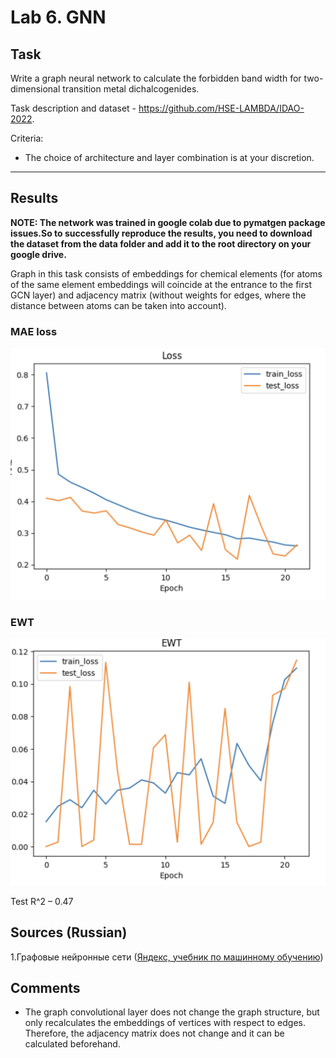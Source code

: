 # Lab 6. GNN

## Task
Write a graph neural network to calculate the forbidden band width for two-dimensional transition metal dichalcogenides.

Task description and dataset - https://github.com/HSE-LAMBDA/IDAO-2022.

Criteria:
* The choice of architecture and layer combination is at your discretion.

---
## Results
**NOTE: The network was trained in google colab due to pymatgen package issues.So to successfully reproduce the results, you need to download the dataset from the data folder and add it to the root directory on your google drive.**

Graph in this task consists of embeddings for chemical elements (for atoms of the same element embeddings will coincide at the entrance to the first GCN layer) and adjacency matrix (without weights for edges, where the distance between atoms can be taken into account).

### MAE loss
![mae_loss.png](img/MAE_loss.png)
### EWT
![ewt.png](img/EWT.png)

Test R^2 – 0.47

## Sources (Russian)
1.Графовые нейронные сети ([Яндекс, учебник по машинному обучению](https://education.yandex.ru/handbook/ml/article/grafovye-nejronnye-seti))

## Comments
* The graph convolutional layer does not change the graph structure, but only recalculates the embeddings of vertices with respect to edges. Therefore, the adjacency matrix does not change and it can be calculated beforehand.